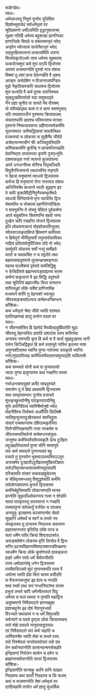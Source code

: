 मार्कण्डेयः-  
व्याधः-  
धर्मव्याधस्तु निपुणं पुनरेव युधिष्ठिर  
विप्रर्षभमुवाचेदं सर्वधर्मभृतां वर  
श्रुतिप्रमाणो धर्मोऽयमिति वृद्धानुशासनम्  
सूक्ष्मा गतिर्हि धर्मस्य बहुशाखा ह्यनन्तिका  
प्राणान्तिके विवाहे च वक्तव्यमनृतं भवेत्  
अनृतेन भवेत्सत्यं सत्येनैवानृतं भवेत्  
यद्भूतहितमत्यन्तं तत्सत्यमिति धारणा  
विपर्ययकृतोऽधर्मः पश्य धर्मस्य सूक्ष्मताम्  
यत्करोत्यशुभं कर्म शुभं वाऽपि द्विजोत्तम  
अवश्यं तत्समाप्नोति पुरुषो नात्र संशयः  
विषमां तु दशां प्राप्य देवान्गर्हति वै भृशम्  
आत्मृनः कर्मदोषेण न विजानात्यपण्डितः  
मूढो नैकृतिकश्चापि चपलश्च द्विजोत्तम  
शुभं बध्नाति वै कर्म पुरुषः पापनिश्चयः  
सुखदुःखविपर्यासो यदा समुपपद्यते  
नैनं प्रज्ञा सुनीतं वा त्रायते नैव पौरुषम्  
यो यमिच्छेद्यथा कामं तं तं कामं समश्नुयात्  
यदि स्यादपराधीनं पुरुषस्य क्रियाफलम्  
संयताश्चापि दक्षाश्च मतिमन्तश्च मानवाः  
दृश्यन्ते निष्फलास्सन्तः प्रहीणास्सर्वकर्मभिः  
भूतानामपरः कश्चिद्धिंसायां सततोत्थितः  
वञ्चनायां च लोकस्य स सुखैर्नैव जीर्यते  
अचेष्टमानमासीनं श्रीः कञ्चिदुपतिष्ठति  
कश्चित्कर्माणि कुर्वन्हि न प्राप्यमधिगच्छति  
देवानिष्ट्वा तपस्तप्त्वा कृपणैः पुत्रगृध्नुभिः  
दशमासधृता गर्भा जायन्ते कुलपांसनाः  
अपरे धनधान्यैश्च भोगैश्च पितृसञ्चितैः  
विपुलैरभिजायन्ते लब्धास्तैरेव मङ्गलैः  
न देहजा मनुष्याणां व्याधयो द्विजसत्तम  
कर्मजा हि मनुष्याणां रोगा नास्त्यत्र संशयः  
आधिभिश्चैव बाध्यन्ते व्यालैः क्षुद्रमृगा इव  
ते चापि कुशलैर्वैद्यैर्निपुणैस्सम्भृतौषधैः  
व्याधयो विनिवार्यन्ते मृगा व्याधैरिव द्विज  
येषामस्ति च भोक्तव्यं ग्रहणीरोगपीडिताः  
न शक्नुवन्ति ते भोक्तुं चेष्टितं पूर्वकर्मणा  
अपरे बाहुबलिनः क्लिश्यन्ति बहवो जनाः  
दुःखेन चापि गच्छन्ति भोजनं द्विजसत्तम  
इति लोकमनाक्रन्दं मोहशोकपरिप्लुतम्  
स्रोतसाऽसकृदाक्षिप्तं ह्रियमाणं बलीयसा  
न म्रियेयुर्न जीर्येयुस्सर्वे स्युस्सर्वकामिकाः  
नाप्रियं प्रतिपश्येयुर्विधिश्च यदि नो भवेत्  
उपर्युपरि लोकस्य सर्वो गन्तुं समीहते  
यतते च यथाथक्ति न च तद्वर्तते तथा  
बहवस्सम्प्रदृश्यन्ते तुल्यनक्षत्रमङ्गलाः  
महच्च फलवैषम्यं दृश्यते कर्मसिद्धिषु  
न केचिदीशते ब्रह्मन्स्वयङ्ग्राह्यस्य सत्तम  
कर्मणां प्राकृतानां वै इह सिद्धिः प्रदृश्यते  
तथा श्रुतिरियं ब्रह्मञ्जीवः किल सनातनः  
शरीरमध्रुवं लोके सर्वेषां प्राणिनामिह  
वध्यमाने शरीरे तु देहनाशो भवत्युत  
जीवस्सङ्क्रमतेऽन्यत्र कर्मबन्धनिबन्धनः  
कौशिकः-  
कथं धर्मभृतां श्रेष्ठ जीवो भवति शाश्वतः  
एतदिच्छाम्यहं ज्ञातुं तत्त्वेन वदतां वर  
व्याधः-  
न जीवनाशोस्ति हि देहभेदे मिथ्यैतदाहुर्म्रियतेति मूढाः  
जीवस्तु देहान्तरितः प्रयाति दशार्धता तस्य शरीरभेदः  
अन्यश्च नाश्नाति कृतं हि कर्म स वै कर्ता सुखदुःखस्य भागी  
यत्तेन किञ्चिद्विकृतं हि कर्म तदश्नुते नास्ति कृतस्य नाशः  
अपुण्यशीलाश्च भवन्ति पुण्या नरोत्तमाः पापकृतो भवन्ति  
नरोऽनुयातस्त्विह कर्मभिस्स्वैस्ततस्समुत्पद्यति भावितस्तैः  
कौशिकः-  
कथं सम्भवते योनौ कथं वा पुण्यपापयोः  
जाताः पुण्या ह्यपुण्याश्च कथं गच्छन्ति सत्तम  
व्याधः-  
गर्भाधानसमायुक्तं कर्मेदं सम्प्रदृश्यते  
समासेन तु ते क्षिप्रं प्रवक्ष्यामि द्विजसत्तम  
यथा सम्भृतसम्भारः पुनरेव प्रजायते  
शुभकृच्छुभयोनीषु पापकृत्पापयोनिषु  
शुभैः प्रयोगैर्देवत्वं व्यामिश्रैर्मानुषो भवेत्  
मोहनीयैश्च तिर्यक्त्वं अधर्मैरेति किल्बिषैः  
जातिमृत्युजरादुःखैस्सततं समभिद्रुताः  
संसारे पच्यमानाश्च दोषैरात्मकृतैर्नराः  
तिर्यग्योनिसहस्राणि गत्वा नरकमेव च  
जीवास्सम्परिवर्तन्ते कर्मबन्धनसंयुताः  
जन्तुश्च कर्मभिस्तैस्तैस्स्वकृतैः प्रेत्य दुःखितः  
तद्दुःखप्रतिघातार्थं पुण्यां योनिं समश्नुते  
ततः कर्म समादत्ते पुनरन्यन्नवं बहु  
पच्यते तु पुनस्तेन भुक्त्वाऽपथ्यमिवाऽऽतुरः  
अजस्रमेव दुःखार्तोऽदुःखितस्सुखिसञ्ज्ञितः  
ततोऽनिवृत्तबन्धत्वात्कर्मणामुदयादपि  
परिक्रामति संसारं चक्रवद्बहुवेदनम्  
स चेन्निवृत्तबन्धस्तु विशुद्धश्चापि कर्मभिः  
तपोयोगसमारम्भं कुरुते द्विजसत्तम  
कर्मभिर्बहुभिश्चापि लोकानश्नाति मानवः  
प्राप्नोति सुकृताँल्लोकान्यत्र गत्वा न शोचति  
सततं पापवृत्तस्तु पापस्यान्तं न गच्छति  
तस्मात्पुण्यं यतेत्कर्तुं वर्जयेत च पापकम्  
अनसूयुः कृतज्ञश्च कल्याणान्येव सेवते  
सुखानि धर्ममर्थं च स्वर्गं च लभते नरः  
संस्कृतस्य तु दान्तस्य नियतस्य यतात्मनः  
प्राज्ञस्यानन्तरा वृत्तिरिह लोके परत्र च  
सतां धर्मेण वर्तेत क्रियां शिष्टवदाचरेत्  
असङ्क्लेशेन लोकस्य वृत्तिं लिप्सेत वै द्विजः  
सन्ति ह्यागमविज्ञानाश्शिष्टाश्शास्त्रविचक्षणाः  
स्वधर्मेण क्रिया लोके कुर्वाणास्ते ह्यसङ्कराः  
प्राज्ञो धर्मेण रमते धर्मं चैवोपजीवति  
तस्य धर्मादवाप्तेषु धनेन द्विजसत्तम  
तस्यैवासिञ्चते मूलं गुणान्पश्यति तस्य वै  
धर्मात्मा भवति ह्येवं चित्तं चास्य प्रसीदति  
स मैत्रजनसन्तुष्ट इह प्रेत्य च नन्दति  
शब्दं स्पर्शं तथा रूपं गन्धानिष्टांश्च सत्तम  
प्रभुत्वं लभते चापि धर्मस्यैतत्फलं विदुः  
धर्मस्य च फलं लब्ध्वा न तृप्यति महाद्विज  
अतुष्यमाणो निर्वेदमादत्ते ज्ञानचक्षुषा  
प्रज्ञाचक्षुर्नर इह दोषं नैवानुरुध्यते  
विरज्यते यथाकामं न च धर्मं विमुञ्चति  
सर्वत्यागे च यतते दृष्ट्वा लोकं क्रियात्मकम्  
ततो मोक्षे प्रयतते नानुपायादुपायतः  
एवं निर्वेदमादत्ते पापं कर्म जहाति च  
धार्मिकश्चैव भवति मोक्षं च लभते परम्  
तपो निश्श्रेयसं जन्तोस्तपोरूपं तपो दमः  
तेन सर्वानवाप्नोति कामान्यान्मनसेच्छति  
इन्द्रियाणां निरोधेन सत्येन च दमेन च  
ब्राह्मणस्सर्वमाप्नोति यत्परं द्विजसत्तम  
कौशिकः-  
इन्द्रियाणीति यान्याहुः कानि तानि यतव्रत  
निग्रहश्च कथं कार्यो निग्रहस्य च किं फलम्  
कथं च फलमाप्नोति तेषां धर्मभृतां वर  
एतदिच्छामि तत्त्वेन धर्मं ज्ञातुं सुधार्मिक  
